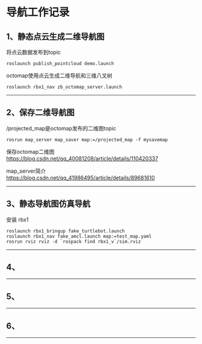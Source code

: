 # 导航工作记录

## 1、静态点云生成二维导航图

将点云数据发布到topic

```
roslaunch publish_pointcloud demo.launch
```

octomap使用点云生成二维导航和三维八叉树
```
roslaunch rbx1_nav zb_octomap_server.launch
````


---


## 2、保存二维导航图

/projected_map是octomap发布的二维图topic

```
rosrun map_server map_saver map:=/projected_map -f mysavemap
```

保存octomap二维图
https://blog.csdn.net/qq_40081208/article/details/110420337

map_server简介
https://blog.csdn.net/qq_41986495/article/details/89681610

---

## 3、静态导航图仿真导航

安装
rbx1

```
roslaunch rbx1_bringup fake_turtlebot.launch
roslaunch rbx1_nav fake_amcl.launch map:=test_map.yaml
rosrun rviz rviz -d `rospack find rbx1_v`/sim.rviz
```

---

## 4、


---

## 5、


---

## 6、

---
